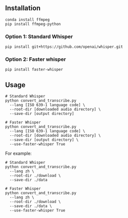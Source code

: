 ## Installation
```shell
conda install ffmpeg
pip install ffmpeg-python
```

### Option 1: Standard Whisper

```shell
pip install git+https://github.com/openai/whisper.git
```

### Option 2: Faster whisper

```shell
pip install faster-whisper
```

## Usage

```shell
# Standard Whisper
python convert_and_transcribe.py
  --lang [ISO 639-1 language code] \
  --root-dir [downloaded audio directory] \
  --save-dir [output directory]

# Faster Whisper
python convert_and_transcribe.py
  --lang [ISO 639-1 language code] \
  --root-dir [downloaded audio directory] \
  --save-dir [output directory] \
  --use-faster-whisper True
```

For example:
```shell
# Standard Whisper
python convert_and_transcribe.py
  --lang zh \
  --root-dir ./download \
  --save-dir ./data

# Faster Whisper
python convert_and_transcribe.py
  --lang zh \
  --root-dir ./download \
  --save-dir ./data \
  --use-faster-whisper True
```
